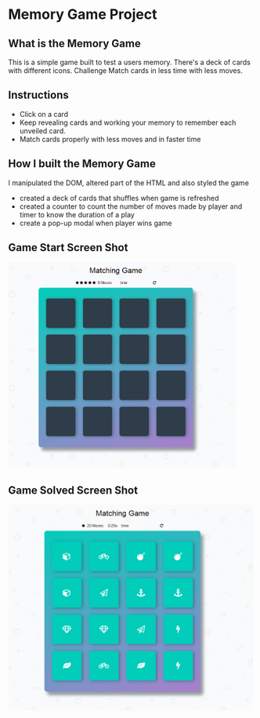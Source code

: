 # Memory Game Project

## What is the Memory Game
This is a simple game built to test a users memory. There's a deck of cards with different icons. Challenge
Match cards in less time with less moves.

## Instructions
* Click on a card
* Keep revealing cards and working your memory to remember each unveiled card.
* Match cards properly with less moves and in faster time


## How I built the Memory Game
I manipulated the DOM, altered part of the HTML and also styled the game
* created a deck of cards that shuffles when game is refreshed
* created a counter to count the number of moves made by player and timer to know the duration of a play
*  create a pop-up modal when player wins game


## Game Start Screen Shot
<img src="/screenshots/screenshot1.png" alt="Game Screen Shot" height="420">


## Game Solved Screen Shot
<img src="/screenshots/screenshot2.png" alt="Game Solved Screen Shot" height="420">